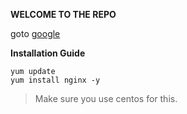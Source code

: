 **WELCOME TO THE REPO**

goto [google](https://google.com)

**Installation Guide**

    yum update
    yum install nginx -y

> Make sure you use centos for this.


